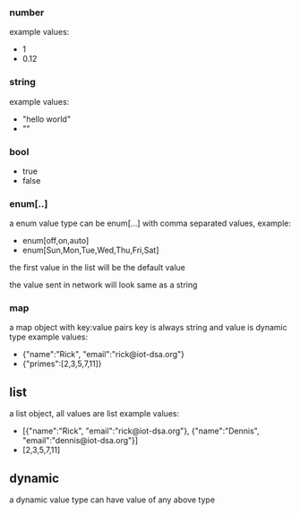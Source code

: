 ### number
example values:
* 1
* 0.12

### string
example values:
* "hello world"
* ""

### bool
* true
* false

### enum\[..\]
a enum value type can be enum\[...\] with comma separated values, example:
* enum\[off,on,auto\]
* enum\[Sun,Mon,Tue,Wed,Thu,Fri,Sat\]

the first value in the list will be the default value

the value sent in network will look same as a string


### map
a map object with key:value pairs
key is always string and value is dynamic type
example values:
* {"name":"Rick", "email":"rick\@iot-dsa.org"}
* {"primes":[2,3,5,7,11]}

## list
a list object, all values are list
example values:
* [{"name":"Rick", "email":"rick\@iot-dsa.org"}, {"name":"Dennis", "email":"dennis\@iot-dsa.org"}]
* [2,3,5,7,11]

## dynamic
a dynamic value type can have value of any above type